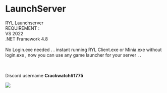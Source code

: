 # LaunchServer
RYL Launchserver <br>
REQUIREMENT : <br>
VS 2022<br>
.NET Framework 4.8
<br><br>
No Login.exe needed . . instant running RYL Client.exe or Minia.exe without login.exe , now you can use any game launcher for your server . . 

<br><br>
Discord username <b> Crackwatch#1775 <b>

<img src="https://66.media.tumblr.com/9c6297fd75b24136e03e7869cf81c088/tumblr_n9rr24i3gP1tiwptko1_500.gif">

